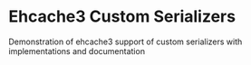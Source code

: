 # Ehcache3 Custom Serializers
Demonstration of ehcache3 support of custom serializers with implementations and documentation
